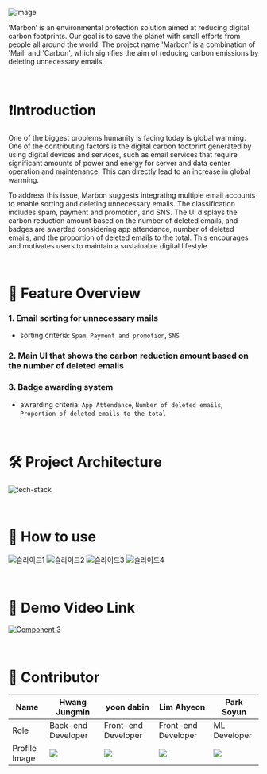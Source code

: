 ![image](https://user-images.githubusercontent.com/102134838/229124676-114e5193-f2ed-41a9-9145-ac1a2fcd7927.png)

‘Marbon’ is an environmental protection solution aimed at reducing digital carbon footprints. Our goal is to save the planet with small efforts from people all around the world. The project name 'Marbon' is a combination of 'Mail' and 'Carbon', which signifies the aim of reducing carbon emissions by deleting unnecessary emails.

<br>

# ❗️Introduction
One of the biggest problems humanity is facing today is global warming. One of the contributing factors is the digital carbon footprint generated by using digital devices and services, such as email services that require significant amounts of power and energy for server and data center operation and maintenance. This can directly lead to an increase in global warming.

To address this issue, Marbon suggests integrating multiple email accounts to enable sorting and deleting unnecessary emails. The classification includes spam, payment and promotion, and SNS. The UI displays the carbon reduction amount based on the number of deleted emails, and badges are awarded considering app attendance, number of deleted emails, and the proportion of deleted emails to the total. This encourages and motivates users to maintain a sustainable digital lifestyle.

<br>

# 📝 Feature Overview
### 1. Email sorting for unnecessary mails

- sorting criteria: `Spam`, `Payment and promotion`, `SNS`
### 2. Main UI that shows the carbon reduction amount based on the number of deleted emails
### 3. Badge awarding system
- awrarding criteria: `App Attendance`, `Number of deleted emails`, `Proportion of deleted emails to the total`

<br>

# 🛠 Project Architecture
![tech-stack](https://user-images.githubusercontent.com/102134838/229123633-3497ad60-e1d2-4759-92e4-679fa64f60a3.png)

<br>

# 👩 How to use
![슬라이드1](https://user-images.githubusercontent.com/102134838/229123967-f500b034-c5d0-4e46-9b2e-44a2b1d04b09.png)
![슬라이드2](https://user-images.githubusercontent.com/102134838/229123988-2b0ee880-7646-4e02-9c1e-35ba2014ed63.png)
![슬라이드3](https://user-images.githubusercontent.com/102134838/229124005-ee0666d1-aa1e-4b3c-b9e0-a0ee0397ba2d.png)
![슬라이드4](https://user-images.githubusercontent.com/102134838/229124028-03fefe9f-9b53-43f0-8b25-fb940875d852.png)

<br>

# 🎥 Demo Video Link
[![Component 3](https://user-images.githubusercontent.com/102134838/229273874-3a50da0f-6771-4076-8eb2-57812b94f516.png)](https://www.youtube.com/watch?v=9U-Mc4IbrNk)

<br>

# 👥 Contributor
| Name          | Hwang Jungmin | yoon dabin | Lim Ahyeon| Park Soyun|
| ------------- | --------------------------------- | --------------------------------- | --------------------------------------------------------- | --------------------------------------------------------- |
| Role | Back-end Developer | Front-end Developer |Front-end Developer |ML Developer |
| Profile Image | ![](https://avatars.githubusercontent.com/u/38978923?v=4) | ![](https://avatars.githubusercontent.com/u/63496587?s=64&v=4) | ![](https://avatars.githubusercontent.com/u/80513699?v=4) | ![](https://avatars.githubusercontent.com/u/102134838?v=4) |
